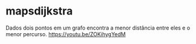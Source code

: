 # mapsdijkstra
Dados dois pontos em um grafo encontra a menor distância entre eles e o menor percurso.
https://youtu.be/ZOKihygYedM
